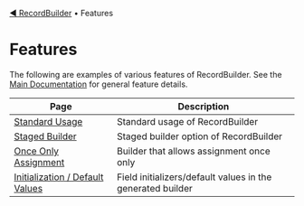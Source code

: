 [◀︎ RecordBuilder](../README.md) • Features

# Features

The following are examples of various features of RecordBuilder. See the [Main Documentation](../README.md) for general feature details.

| Page                                                       | Description                                                |
|------------------------------------------------------------|------------------------------------------------------------|
| [Standard Usage](features/standard.md)                     | Standard usage of RecordBuilder                            |
| [Staged Builder](features/staged.md)                       | Staged builder option of RecordBuilder                     |
| [Once Only Assignment](features/once-only.md)              | Builder that allows assignment once only                   |
| [Initialization / Default Values](features/initializer.md) | Field initializers/default values in the generated builder |
